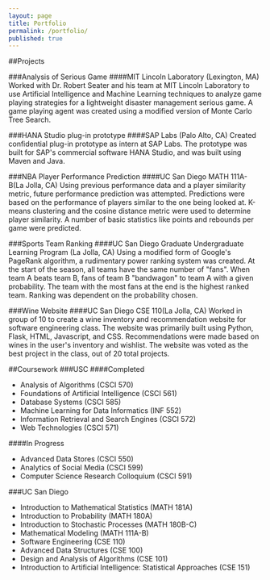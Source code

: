 ```yaml
---
layout: page
title: Portfolio
permalink: /portfolio/
published: true
---
```




##Projects

###Analysis of Serious Game
####MIT Lincoln Laboratory (Lexington, MA)
Worked with Dr. Robert Seater and his team at MIT Lincoln Laboratory to use Artificial Intelligence and Machine Learning techniques to analyze game playing strategies for a lightweight disaster management serious game. A game playing agent was created using a modified version of Monte Carlo Tree Search.

###HANA Studio plug-in prototype
####SAP Labs (Palo Alto, CA)
Created confidential plug-in prototype as intern at SAP Labs. The prototype was built for SAP's commercial software HANA Studio, and was built using Maven and Java.

###NBA Player Performance Prediction
####UC San Diego MATH 111A-B(La Jolla, CA)
Using previous performance data and a player similarity metric, future performance prediction was attempted. Predictions were based on the performance of players similar to the one being looked at. K-means clustering and the cosine distance metric were used to determine player similarity. A number of basic statistics like points and rebounds per game were predicted.

###Sports Team Ranking
####UC San Diego Graduate Undergraduate Learning Program (La Jolla, CA)
Using a modified form of Google's PageRank algorithm, a rudimentary power ranking system was created. At the start of the season, all teams have the same number of "fans". When team A beats team B, fans of team B "bandwagon" to team A with a given probability. The team with the most fans at the end is the highest ranked team. Ranking was dependent on the probability chosen.

###Wine Website
####UC San Diego CSE 110(La Jolla, CA)
Worked in group of 10 to create a wine inventory and recommendation website for software engineering class. The website was primarily built using Python, Flask, HTML, Javascript, and CSS. Recommendations were made based on wines in the user's inventory and wishlist. The website was voted as the best project in the class, out of 20 total projects.

##Coursework
###USC
####Completed
- Analysis of Algorithms (CSCI 570)
- Foundations of Artificial Intelligence (CSCI 561)
- Database Systems (CSCI 585)
- Machine Learning for Data Informatics (INF 552)
- Information Retrieval and Search Engines (CSCI 572)
- Web Technologies (CSCI 571)

####In Progress
- Advanced Data Stores (CSCI 550)
- Analytics of Social Media (CSCI 599)
- Computer Science Research Colloquium (CSCI 591)

###UC San Diego
- Introduction to Mathematical Statistics (MATH 181A)
- Introduction to Probability (MATH 180A)
- Introduction to Stochastic Processes (MATH 180B-C)
- Mathematical Modeling (MATH 111A-B)
- Software Engineering (CSE 110)
- Advanced Data Structures (CSE 100)
- Design and Analysis of Algorithms (CSE 101)
- Introduction to Artificial Intelligence: Statistical Approaches (CSE 151)